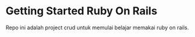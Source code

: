 # Getting Started Ruby On Rails
Repo ini adalah project crud untuk memulai belajar memakai ruby on rails.
